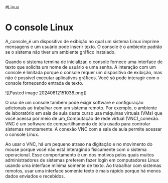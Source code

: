 #Linux 
# O console Linux

A_console_é um dispositivo de exibição no qual um sistema Linux imprime mensagens e um usuário pode inserir texto. O console é o ambiente padrão se o sistema não tiver um ambiente gráfico instalado.

Quando o sistema termina de inicializar, o console fornece uma interface de texto que solicita um nome de usuário e uma senha. A interação com um console é limitada porque o console requer um dispositivo de exibição, mas não é possível executar aplicativos gráficos. Você só pode interagir com o console fornecendo entrada de texto.

![[Pasted image 20240612151038.png]]

O uso de um console também pode exigir software e configuração adicionais ao trabalhar com um sistema remoto. Por exemplo, o ambiente de laboratório em sala de aula deste curso usa máquinas virtuais (VMs) que você acessa por meio de um_Computação de rede virtual (VNC)_conexão. VNC é um software de compartilhamento de tela usado para controlar sistemas remotamente. A conexão VNC com a sala de aula permite acessar o console Linux.

Ao usar o VNC, há um pequeno atraso na digitação e no movimento do mouse porque você não está interagindo fisicamente com o sistema operacional. Esse comportamento é um dos motivos pelos quais muitos administradores de sistemas preferem fazer login em computadores Linux usando uma interface mínima somente de texto. Ao trabalhar com sistemas remotos, usar uma interface somente texto é mais rápido porque há menos dados enviados e recebidos.
